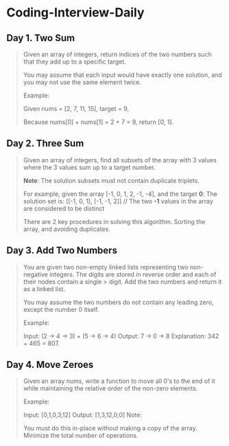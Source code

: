 # Coding-Interview-Daily

## Day 1. Two Sum

>Given an array of integers, return indices of the two numbers such that they add up to a specific target.
>
>You may assume that each input would have exactly one solution, and you may not use the same element twice.
>
>Example:
>
>Given nums = [2, 7, 11, 15], target = 9,
>
>Because nums[0] + nums[1] = 2 + 7 = 9,
>return [0, 1].

## Day 2. Three Sum

> Given an array of integers, find all subsets of the array with 3 values where the 3 values sum up to a target number. 
>
> **Note**: The solution subsets must not contain duplicate triplets.
>
> For example, given the array [-1, 0, 1, 2, -1, -4], and the target **0**:
> The solution set is: [[-1, 0, 1], [-1, -1, 2]] // The two **-1** values in the array are considered to be distinct
>
>There are 2 key procedures in solving this algorithm. Sorting the array, and avoiding duplicates.

## Day 3. Add Two Numbers

> You are given two non-empty linked lists representing two non-negative integers. The digits are stored in reverse order and each of their nodes contain a single > digit. Add the two numbers and return it as a linked list.
>
> You may assume the two numbers do not contain any leading zero, except the number 0 itself.
>
> Example:
>
> Input: (2 -> 4 -> 3) + (5 -> 6 -> 4)
> Output: 7 -> 0 -> 8
> Explanation: 342 + 465 = 807.

## Day 4. Move Zeroes

> Given an array nums, write a function to move all 0's to the end of it while maintaining the relative order of the non-zero elements.
> 
> Example:
> 
> Input: [0,1,0,3,12]
> Output: [1,3,12,0,0]
> Note:
> 
> You must do this in-place without making a copy of the array.
> Minimize the total number of operations.
